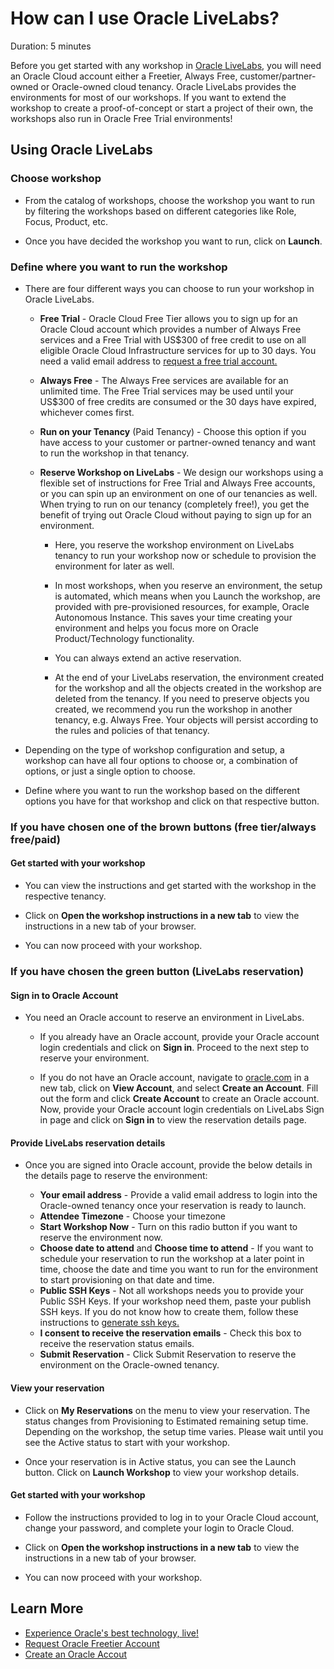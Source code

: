 # How can I use Oracle LiveLabs?

Duration: 5 minutes

Before you get started with any workshop in [Oracle LiveLabs](http://developer.oracle.com/livelabs), you will need an Oracle Cloud account either a Freetier, Always Free, customer/partner-owned or Oracle-owned cloud tenancy. Oracle LiveLabs provides the environments for most of our workshops. If you want to extend the workshop to create a proof-of-concept or start a project of their own, the workshops also run in Oracle Free Trial environments!

## Using Oracle LiveLabs

### **Choose workshop**

- From the catalog of workshops, choose the workshop you want to run by filtering the workshops based on different categories like Role, Focus, Product, etc.

- Once you have decided the workshop you want to run, click on **Launch**.

### **Define where you want to run the workshop**

- There are four different ways you can choose to run your workshop in Oracle LiveLabs.

    - **Free Trial** - Oracle Cloud Free Tier allows you to sign up for an Oracle Cloud account which provides a number of Always Free services and a Free Trial with US$300 of free credit to use on all eligible Oracle Cloud Infrastructure services for up to 30 days. You need a valid email address to [request a free trial account.](https://github.com/oracle-livelabs/common/blob/main/labs/cloud-login/pre-register-free-tier-account.md)

    - **Always Free** - The Always Free services are available for an unlimited time. The Free Trial services may be used until your US$300 of free credits are consumed or the 30 days have expired, whichever comes first.

    - **Run on your Tenancy** (Paid Tenancy) - Choose this option if you have access to your customer or partner-owned tenancy and want to run the workshop in that tenancy.

    - **Reserve Workshop on LiveLabs** - We design our workshops using a flexible set of instructions for Free Trial and Always Free accounts, or you can spin up an environment on one of our tenancies as well. When trying to run on our tenancy (completely free!), you get the benefit of trying out Oracle Cloud without paying to sign up for an environment.

        - Here, you reserve the workshop environment on LiveLabs tenancy to run your workshop now or schedule to provision the environment for later as well.

        - In most workshops, when you reserve an environment, the setup is automated, which means when you Launch the workshop, are provided with pre-provisioned resources, for example, Oracle Autonomous Instance. This saves your time creating your environment and helps you focus more on Oracle Product/Technology functionality.

        - You can always extend an active reservation.

        - At the end of your LiveLabs reservation, the environment created for the workshop and all the objects created in the workshop are deleted from the tenancy. If you need to preserve objects you created, we recommend you run the workshop in another tenancy, e.g. Always Free. Your objects will persist according to the rules and policies of that tenancy.

- Depending on the type of workshop configuration and setup, a workshop can have all four options to choose or, a combination of options, or just a single option to choose.

- Define where you want to run the workshop based on the different options you have for that workshop and click on that respective button.

### **If you have chosen one of the brown buttons (free tier/always free/paid)**

#### **Get started with your workshop**

-   You can view the instructions and get started with the workshop in the respective tenancy.

-   Click on **Open the workshop instructions in a new tab** to view the instructions in a new tab of your browser.

-   You can now proceed with your workshop.

### **If you have chosen the green button (LiveLabs reservation)**

#### **Sign in to Oracle Account**

-   You need an Oracle account to reserve an environment in LiveLabs.

    - If you already have an Oracle account, provide your Oracle account login credentials and click on **Sign in**. Proceed to the next step to reserve your environment.

    - If you do not have an Oracle account, navigate to [oracle.com](http://www.oracle.com/) in a new tab, click on **View Account**, and select **Create an Account**. Fill out the form and click **Create Account** to create an Oracle account. Now, provide your Oracle account login credentials on LiveLabs Sign in page and click on **Sign in** to view the reservation details page.

#### **Provide LiveLabs reservation details**

-   Once you are signed into Oracle account, provide the below details in the details page to reserve the environment:

    - **Your email address** - Provide a valid email address to login into the Oracle-owned tenancy once your reservation is ready to launch.
    - **Attendee Timezone** - Choose your timezone
    - **Start Workshop Now** - Turn on this radio button if you want to reserve the environment now.
    - **Choose date to attend** and **Choose time to attend** - If you want to schedule your reservation to run the workshop at a later point in time, choose the date and time you want to run for the environment to start provisioning on that date and time.
    - **Public SSH Keys** - Not all workshops needs you to provide your Public SSH Keys. If your workshop need them, paste your publish SSH keys. If you do not know how to create them, follow these instructions to [generate ssh keys.](https://github.com/oracle-livelabs/common/blob/main/labs/generate-ssh-key-local/generate-ssh-keys-local.md)
    - **I consent to receive the reservation emails** - Check this box to receive the reservation status emails.
    - **Submit Reservation** - Click Submit Reservation to reserve the environment on the Oracle-owned tenancy.

#### **View your reservation**

-   Click on **My Reservations** on the menu to view your reservation. The status changes from Provisioning to Estimated remaining setup time. Depending on the workshop, the setup time varies. Please wait until you see the Active status to start with your workshop.

- Once your reservation is in Active status, you can see the Launch button. Click on **Launch Workshop** to view your workshop details.

#### **Get started with your workshop**

- Follow the instructions provided to log in to your Oracle Cloud account, change your password, and complete your login to Oracle Cloud.

- Click on **Open the workshop instructions in a new tab** to view the instructions in a new tab of your browser.

-   You can now proceed with your workshop.

## Learn More

* [Experience Oracle's best technology, live!](http://developer.oracle.com/livelabs)
* [Request Oracle Freetier Account](https://github.com/oracle-livelabs/common/blob/main/labs/cloud-login/pre-register-free-tier-account.md)
* [Create an Oracle Accout](http://www.oracle.com/)
